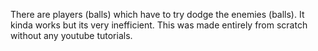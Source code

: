 There are players (balls) which have to try dodge the enemies (balls). It kinda works but its very inefficient. This was made entirely from scratch without any youtube tutorials.
